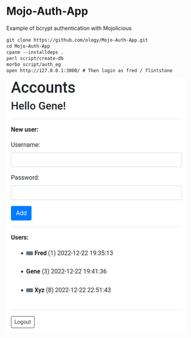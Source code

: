 # Mojo-Auth-App

Example of bcrypt authentication with Mojolicious

    git clone https://github.com/ology/Mojo-Auth-App.git
    cd Mojo-Auth-App
    cpanm --installdeps .
    perl script/create-db
    morbo script/auth_eg
    open http://127.0.0.1:3000/ # Then login as fred / flintstone

![AuthEg-UI](AuthEg-UI.png)
